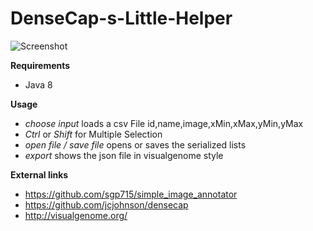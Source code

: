 # DenseCap-s-Little-Helper


![Screenshot](https://i.imgur.com/XC58C79.png)

**Requirements**

 - Java 8

**Usage**

 - *choose input*   loads a csv File id,name,image,xMin,xMax,yMin,yMax
 - *Ctrl* or *Shift* for Multiple Selection
 - *open file / save file* opens or saves the serialized lists
 - *export* shows the json file in visualgenome style

**External links**

 - https://github.com/sgp715/simple_image_annotator
 - https://github.com/jcjohnson/densecap
 - http://visualgenome.org/
